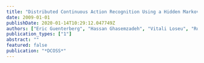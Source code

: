 ```yaml
---
title: "Distributed Continuous Action Recognition Using a Hidden Markov Model in Body Sensor Networks"
date: 2009-01-01
publishDate: 2020-01-14T10:29:12.047749Z
authors: ["Eric Guenterberg", "Hassan Ghasemzadeh", "Vitali Loseu", "Roozbeh Jafari"]
publication_types: ["1"]
abstract: ""
featured: false
publication: "*DCOSS*"
---
```


